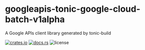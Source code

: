# googleapis-tonic-google-cloud-batch-v1alpha

A Google APIs client library generated by tonic-build

[![crates.io](https://img.shields.io/crates/v/googleapis-tonic-google-cloud-batch-v1alpha)](https://crates.io/crates/googleapis-tonic-google-cloud-batch-v1alpha)
[![docs.rs](https://img.shields.io/docsrs/googleapis-tonic-google-cloud-batch-v1alpha)](https://docs.rs/googleapis-tonic-google-cloud-batch-v1alpha)
![license](https://img.shields.io/crates/l/googleapis-tonic-google-cloud-batch-v1alpha)
